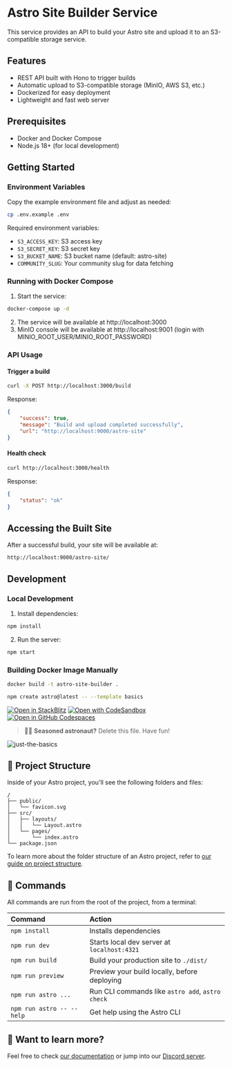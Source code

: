 # Astro Site Builder Service

This service provides an API to build your Astro site and upload it to an S3-compatible storage service.

## Features

- REST API built with Hono to trigger builds
- Automatic upload to S3-compatible storage (MinIO, AWS S3, etc.)
- Dockerized for easy deployment
- Lightweight and fast web server

## Prerequisites

- Docker and Docker Compose
- Node.js 18+ (for local development)

## Getting Started

### Environment Variables

Copy the example environment file and adjust as needed:

```bash
cp .env.example .env
```

Required environment variables:

- `S3_ACCESS_KEY`: S3 access key
- `S3_SECRET_KEY`: S3 secret key
- `S3_BUCKET_NAME`: S3 bucket name (default: astro-site)
- `COMMUNITY_SLUG`: Your community slug for data fetching

### Running with Docker Compose

1. Start the service:

```bash
docker-compose up -d
```

2. The service will be available at http://localhost:3000
3. MinIO console will be available at http://localhost:9001 (login with MINIO_ROOT_USER/MINIO_ROOT_PASSWORD)

### API Usage

#### Trigger a build

```bash
curl -X POST http://localhost:3000/build
```

Response:

```json
{
	"success": true,
	"message": "Build and upload completed successfully",
	"url": "http://localhost:9000/astro-site"
}
```

#### Health check

```bash
curl http://localhost:3000/health
```

Response:

```json
{
	"status": "ok"
}
```

## Accessing the Built Site

After a successful build, your site will be available at:

```
http://localhost:9000/astro-site/
```

## Development

### Local Development

1. Install dependencies:

```bash
npm install
```

2. Run the server:

```bash
npm start
```

### Building Docker Image Manually

```bash
docker build -t astro-site-builder .
```

```sh
npm create astro@latest -- --template basics
```

[![Open in StackBlitz](https://developer.stackblitz.com/img/open_in_stackblitz.svg)](https://stackblitz.com/github/withastro/astro/tree/latest/examples/basics)
[![Open with CodeSandbox](https://assets.codesandbox.io/github/button-edit-lime.svg)](https://codesandbox.io/p/sandbox/github/withastro/astro/tree/latest/examples/basics)
[![Open in GitHub Codespaces](https://github.com/codespaces/badge.svg)](https://codespaces.new/withastro/astro?devcontainer_path=.devcontainer/basics/devcontainer.json)

> 🧑‍🚀 **Seasoned astronaut?** Delete this file. Have fun!

![just-the-basics](https://github.com/withastro/astro/assets/2244813/a0a5533c-a856-4198-8470-2d67b1d7c554)

## 🚀 Project Structure

Inside of your Astro project, you'll see the following folders and files:

```text
/
├── public/
│   └── favicon.svg
├── src/
│   ├── layouts/
│   │   └── Layout.astro
│   └── pages/
│       └── index.astro
└── package.json
```

To learn more about the folder structure of an Astro project, refer to [our guide on project structure](https://docs.astro.build/en/basics/project-structure/).

## 🧞 Commands

All commands are run from the root of the project, from a terminal:

| Command                   | Action                                           |
| :------------------------ | :----------------------------------------------- |
| `npm install`             | Installs dependencies                            |
| `npm run dev`             | Starts local dev server at `localhost:4321`      |
| `npm run build`           | Build your production site to `./dist/`          |
| `npm run preview`         | Preview your build locally, before deploying     |
| `npm run astro ...`       | Run CLI commands like `astro add`, `astro check` |
| `npm run astro -- --help` | Get help using the Astro CLI                     |

## 👀 Want to learn more?

Feel free to check [our documentation](https://docs.astro.build) or jump into our [Discord server](https://astro.build/chat).
